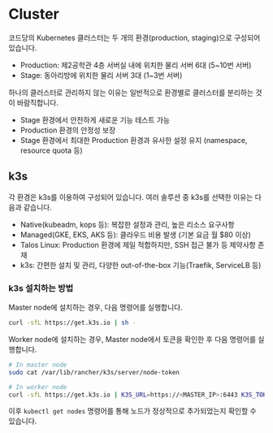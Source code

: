 # Cluster

코드당의 Kubernetes 클러스터는 두 개의 환경(production, staging)으로 구성되어 있습니다.

- Production: 제2공학관 4층 서버실 내에 위치한 물리 서버 6대 (5~10번 서버)
- Stage: 동아리방에 위치한 물리 서버 3대 (1~3번 서버)

하나의 클러스터로 관리하지 않는 이유는 일반적으로 환경별로 클러스터를 분리하는 것이 바람직합니다.

- Stage 환경에서 안전하게 새로운 기능 테스트 가능
- Production 환경의 안정성 보장
- Stage 환경에서 최대한 Production 환경과 유사한 설정 유지 (namespace, resource quota 등)

## k3s

각 환경은 k3s를 이용하여 구성되어 있습니다. 여러 솔루션 중 k3s를 선택한 이유는 다음과 같습니다.

- Native(kubeadm, kops 등): 복잡한 설정과 관리, 높은 리소스 요구사항
- Managed(GKE, EKS, AKS 등): 클라우드 비용 발생 (기본 요금 월 $80 이상)
- Talos Linux: Production 환경에 제일 적합하지만, SSH 접근 불가 등 제약사항 존재
- k3s: 간편한 설치 및 관리, 다양한 out-of-the-box 기능(Traefik, ServiceLB 등)

### k3s 설치하는 방법

Master node에 설치하는 경우, 다음 명령어를 실행합니다.

```bash
curl -sfL https://get.k3s.io | sh -
```

Worker node에 설치하는 경우, Master node에서 토큰을 확인한 후 다음 명령어를 실행합니다.

```bash
# In master node
sudo cat /var/lib/rancher/k3s/server/node-token

# In worker node
curl -sfL https://get.k3s.io | K3S_URL=https://<MASTER_IP>:6443 K3S_TOKEN=<TOKEN> sh -
```

이후 `kubectl get nodes` 명령어를 통해 노드가 정상적으로 추가되었는지 확인할 수 있습니다.
